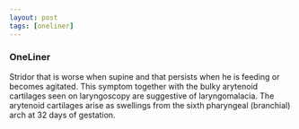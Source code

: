 ```yaml
---
layout: post
tags: [oneliner]
---
```



### OneLiner

Stridor that is worse when supine and that persists when he is feeding or becomes agitated. This symptom together with the bulky arytenoid cartilages seen on laryngoscopy are suggestive of laryngomalacia. The arytenoid cartilages arise as swellings from the sixth pharyngeal (branchial) arch at 32 days of gestation.
